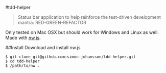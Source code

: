 #tdd-helper

> Status bar application to help reinforce the test-driven development mantra: RED-GREEN-REFACTOR

Only tested on Mac OSX but should work for Windows and Linux as well. Made with [nw.js](http://nwjs.io/).

##Install
Download and install nw.js

```
$ git clone git@github.com:simon-johansson/tdd-helper.git
$ cd tdd-helper
$ /path/to/nw .
```






